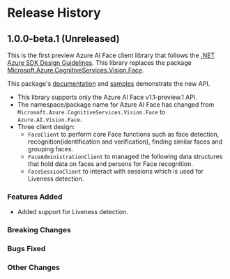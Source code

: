 # Release History

## 1.0.0-beta.1 (Unreleased)

This is the first preview Azure AI Face client library that follows the [.NET Azure SDK Design Guidelines](https://azure.github.io/azure-sdk/dotnet_introduction.html).
This library replaces the package [Microsoft.Azure.CognitiveServices.Vision.Face](https://www.nuget.org/packages/Microsoft.Azure.CognitiveServices.Vision.Face).

This package's [documentation](https://github.com/Azure/azure-sdk-for-net/tree/main/sdk/face/Azure.AI.Vision.Face/README.md) and [samples](https://github.com/Azure/azure-sdk-for-net/tree/main/sdk/face/Azure.AI.Vision.Face/samples/README.md) demonstrate the new API.

- This library supports only the Azure AI Face v1.1-preview.1 API.
- The namespace/package name for Azure AI Face has changed from `Microsoft.Azure.CognitiveServices.Vision.Face` to `Azure.AI.Vision.Face`.
- Three client design:
  - `FaceClient` to perform core Face functions such as face detection, recognition(identification and verification), finding similar faces and grouping faces.
  - `FaceAdministrationClient` to managed the following data structures that hold data on faces and persons for Face recognition.
  - `FaceSessionClient` to interact with sessions which is used for Liveness detection.

### Features Added

- Added support for Liveness detection.

### Breaking Changes

### Bugs Fixed

### Other Changes
